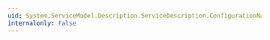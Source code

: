 ```yaml
---
uid: System.ServiceModel.Description.ServiceDescription.ConfigurationName
internalonly: False
---
```

